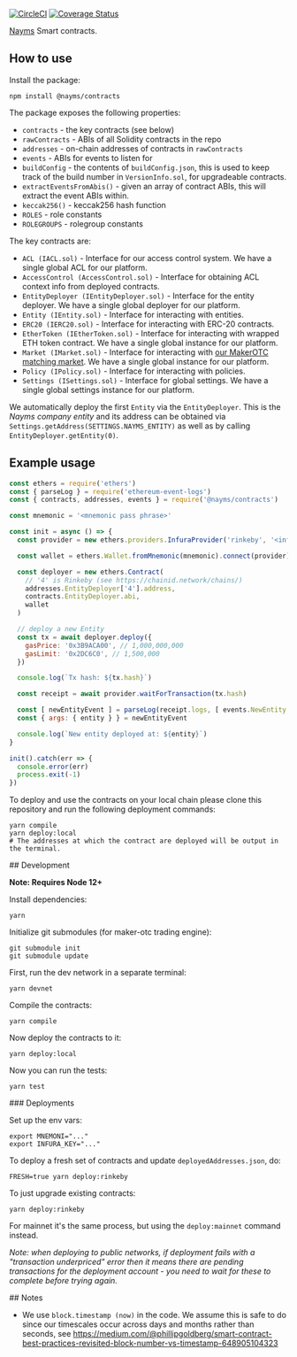 [![CircleCI](https://circleci.com/gh/nayms/contracts/tree/master.svg?style=svg)](https://circleci.com/gh/nayms/contracts/tree/master) [![Coverage Status](https://coveralls.io/repos/github/nayms/contracts/badge.svg?branch=master)](https://coveralls.io/github/nayms/contracts?branch=master)

[Nayms](https://nayms.io) Smart contracts.

## How to use

Install the package:

```
npm install @nayms/contracts
```

The package exposes the following properties:

* `contracts` - the key contracts (see below)
* `rawContracts` - ABIs of all Solidity contracts in the repo
* `addresses` - on-chain addresses of contracts in `rawContracts`
* `events` - ABIs for events to listen for
* `buildConfig` - the contents of `buildConfig.json`, this is used to keep track of the build number in `VersionInfo.sol`, for upgradeable contracts.
* `extractEventsFromAbis()` - given an array of contract ABIs, this will extract the event ABIs within.
* `keccak256()` - keccak256 hash function
* `ROLES` - role constants
* `ROLEGROUPS` - rolegroup constants

The key contracts are:

* `ACL (IACL.sol)` - Interface for our access control system. We have a single global ACL for our platform.
* `AccessControl (AccessControl.sol)` - Interface for obtaining ACL context info from deployed contracts.
* `EntityDeployer (IEntityDeployer.sol)` - Interface for the entity deployer. We have a single global deployer for our platform.
* `Entity (IEntity.sol)` - Interface for interacting with entities.
* `ERC20 (IERC20.sol)` - Interface for interacting with ERC-20 contracts.
* `EtherToken (IEtherToken.sol)` - Interface for interacting with wrapped ETH token contract. We have a single global instance for our platform.
* `Market (IMarket.sol)` - Interface for interacting with [our MakerOTC matching market](https://github.com/nayms/maker-otc). We have a single global instance for our platform.
* `Policy (IPolicy.sol)` - Interface for interacting with policies.
* `Settings (ISettings.sol)` - Interface for global settings. We have a single global settings instance for our platform.

We automatically deploy the first `Entity` via the `EntityDeployer`. This is the _Nayms company entity_ and its address
can be obtained via `Settings.getAddress(SETTINGS.NAYMS_ENTITY)` as well as by calling `EntityDeployer.getEntity(0)`.

## Example usage

```js
const ethers = require('ethers')
const { parseLog } = require('ethereum-event-logs')
const { contracts, addresses, events } = require('@nayms/contracts')

const mnemonic = '<mnemonic pass phrase>'

const init = async () => {
  const provider = new ethers.providers.InfuraProvider('rinkeby', '<infura token>')

  const wallet = ethers.Wallet.fromMnemonic(mnemonic).connect(provider)

  const deployer = new ethers.Contract(
    // '4' is Rinkeby (see https://chainid.network/chains/)
    addresses.EntityDeployer['4'].address,
    contracts.EntityDeployer.abi,
    wallet
  )

  // deploy a new Entity
  const tx = await deployer.deploy({
    gasPrice: '0x3B9ACA00', // 1,000,000,000
    gasLimit: '0x2DC6C0', // 1,500,000
  })

  console.log(`Tx hash: ${tx.hash}`)

  const receipt = await provider.waitForTransaction(tx.hash)

  const [ newEntityEvent ] = parseLog(receipt.logs, [ events.NewEntity ])
  const { args: { entity } } = newEntityEvent

  console.log(`New entity deployed at: ${entity}`)
}

init().catch(err => {
  console.error(err)
  process.exit(-1)
})
```

To deploy and use the contracts on your local chain please clone this repository and run the following deployment commands:

```shell
yarn compile
yarn deploy:local
# The addresses at which the contract are deployed will be output in the terminal.
```

## Development

**Note: Requires Node 12+**

Install dependencies:

```shell
yarn
```

Initialize git submodules (for maker-otc trading engine):

```shell
git submodule init
git submodule update
```

First, run the dev network in a separate terminal:

```shell
yarn devnet
```

Compile the contracts:

```shell
yarn compile
```

Now deploy the contracts to it:

```shell
yarn deploy:local
```

Now you can run the tests:

```shell
yarn test
```

### Deployments

Set up the env vars:

```shell
export MNEMONI="..."
export INFURA_KEY="..."
```

To deploy a fresh set of contracts and update `deployedAddresses.json`, do:

```shell
FRESH=true yarn deploy:rinkeby
```

To just upgrade existing contracts:

```shell
yarn deploy:rinkeby
```

For mainnet it's the same process, but using the `deploy:mainnet` command instead.

_Note: when deploying to public networks, if deployment fails with a "transaction underpriced" error then it means there are pending transactions for the deployment account - you need to wait for these to complete before trying again._

## Notes

* We use `block.timestamp (now)` in the code. We assume this is safe to do since our timescales occur across days and months rather than seconds, see https://medium.com/@phillipgoldberg/smart-contract-best-practices-revisited-block-number-vs-timestamp-648905104323

